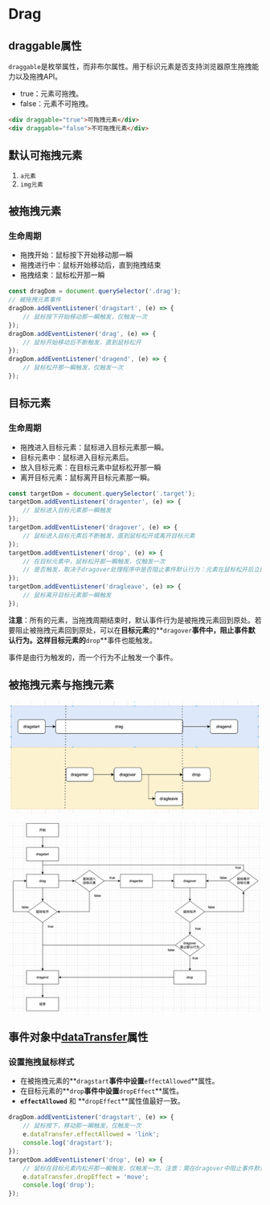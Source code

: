 # Drag

## draggable属性

`draggable`是枚举属性，而非布尔属性。用于标识元素是否支持浏览器原生拖拽能力以及拖拽API。

- true：元素可拖拽。
- false：元素不可拖拽。

```html
<div draggable="true">可拖拽元素</div>
<div draggable="false">不可拖拽元素</div>
```



## 默认可拖拽元素

1. `a元素`
2. `img元素`



## 被拖拽元素

### 生命周期

- 拖拽开始：鼠标按下开始移动那一瞬
- 拖拽进行中：鼠标开始移动后，直到拖拽结束
- 拖拽结束：鼠标松开那一瞬

```javascript
const dragDom = document.querySelector('.drag');
// 被拖拽元素事件
dragDom.addEventListener('dragstart', (e) => {
    // 鼠标按下开始移动那一瞬触发，仅触发一次
});
dragDom.addEventListener('drag', (e) => {
    // 鼠标开始移动后不断触发，直到鼠标松开
});
dragDom.addEventListener('dragend', (e) => {
    // 鼠标松开那一瞬触发，仅触发一次
});
```



## 目标元素

### 生命周期

- 拖拽进入目标元素：鼠标进入目标元素那一瞬。
- 目标元素中：鼠标进入目标元素后。
- 放入目标元素：在目标元素中鼠标松开那一瞬
- 离开目标元素：鼠标离开目标元素那一瞬。

```javascript
const targetDom = document.querySelector('.target');
targetDom.addEventListener('dragenter', (e) => {
    // 鼠标进入目标元素那一瞬触发
});
targetDom.addEventListener('dragover', (e) => {
    // 鼠标进入目标元素后不断触发，直到鼠标松开或离开目标元素
});
targetDom.addEventListener('drop', (e) => {
    // 在目标元素中，鼠标松开那一瞬触发，仅触发一次
    // 是否触发，取决于dragover处理程序中是否阻止事件默认行为：元素在鼠标松开后立即返回原位
});
targetDom.addEventListener('dragleave', (e) => {
    // 鼠标离开目标元素那一瞬触发
});
```

**注意**：所有的元素，当拖拽周期结束时，默认事件行为是被拖拽元素回到原处。若要阻止被拖拽元素回到原处，可以在**目标元素**的**`dragover`**事件中，阻止事件默认行为。这样目标元素的**`drop`**事件也能触发。

事件是由行为触发的，而一个行为不止触发一个事件。

## 被拖拽元素与拖拽元素

![](./images/drag.png)

![](./images/drag-event.png)



## 事件对象中[dataTransfer](https://developer.mozilla.org/zh-CN/docs/Web/API/DataTransfer)属性

### 设置拖拽鼠标样式

- 在被拖拽元素的**`dragstart`**事件中设置**`effectAllowed`**属性。
- 在目标元素的**`drop`**事件中设置**`dropEffect`**属性。
- **`effectAllowed`** 和 **`dropEffect`**属性值最好一致。   

```javascript
dragDom.addEventListener('dragstart', (e) => {
	// 鼠标按下，移动那一瞬触发，仅触发一次
	e.dataTransfer.effectAllowed = 'link';
    console.log('dragstart');
});
targetDom.addEventListener('drop', (e) => {
    // 鼠标在目标元素内松开那一瞬触发，仅触发一次。注意：需在dragover中阻止事件默认行为（被拖拽元素返回原位），才会触发
    e.dataTransfer.dropEffect = 'move';
    console.log('drop');
});
```

